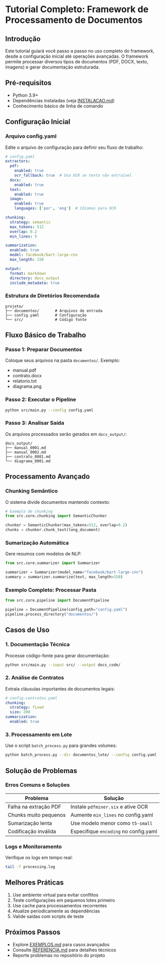 # Tutorial Completo: Framework de Processamento de Documentos

## Introdução
Este tutorial guiará você passo a passo no uso completo do framework, desde a configuração inicial até operações avançadas. O framework permite processar diversos tipos de documentos (PDF, DOCX, texto, imagens) e gerar documentação estruturada.

## Pré-requisitos
- Python 3.9+
- Dependências instaladas (veja [INSTALACAO.md](INSTALACAO.md))
- Conhecimento básico de linha de comando

## Configuração Inicial
### Arquivo config.yaml
Edite o arquivo de configuração para definir seu fluxo de trabalho:
```yaml
# config.yaml
extractors:
  pdf:
    enabled: true
    ocr_fallback: true  # Usa OCR se texto não extraível
  docx:
    enabled: true
  text:
    enabled: true
  image:
    enabled: true
    languages: ['por', 'eng']  # Idiomas para OCR

chunking:
  strategy: semantic
  max_tokens: 512
  overlap: 0.2
  min_lines: 5

summarization:
  enabled: true
  model: facebook/bart-large-cnn
  max_length: 150

output:
  format: markdown
  directory: docs_output
  include_metadata: true
```

### Estrutura de Diretórios Recomendada
```
projeto/
├── documentos/       # Arquivos de entrada
├── config.yaml       # Configuração
└── src/              # Código fonte
```

## Fluxo Básico de Trabalho
### Passo 1: Preparar Documentos
Coloque seus arquivos na pasta `documentos/`. Exemplo:
- manual.pdf
- contrato.docx
- relatorio.txt
- diagrama.png

### Passo 2: Executar o Pipeline
```bash
python src/main.py --config config.yaml
```

### Passo 3: Analisar Saída
Os arquivos processados serão gerados em `docs_output/`:
```
docs_output/
├── manual_0001.md
├── manual_0002.md
├── contrato_0001.md
└── diagrama_0001.md
```

## Processamento Avançado
### Chunking Semântico
O sistema divide documentos mantendo contexto:
```python
# Exemplo de chunking
from src.core.chunking import SemanticChunker

chunker = SemanticChunker(max_tokens=512, overlap=0.2)
chunks = chunker.chunk_text(long_document)
```

### Sumarização Automática
Gere resumos com modelos de NLP:
```python
from src.core.summarizer import Summarizer

summarizer = Summarizer(model_name="facebook/bart-large-cnn")
summary = summarizer.summarize(text, max_length=150)
```

### Exemplo Completo: Processar Pasta
```python
from src.core.pipeline import DocumentPipeline

pipeline = DocumentPipeline(config_path="config.yaml")
pipeline.process_directory("documentos/")
```

## Casos de Uso
### 1. Documentação Técnica
Processe código-fonte para gerar documentação:
```bash
python src/main.py --input src/ --output docs_code/
```

### 2. Análise de Contratos
Extraia cláusulas importantes de documentos legais:
```yaml
# config-contratos.yaml
chunking:
  strategy: fixed
  size: 200
summarization:
  enabled: true
```

### 3. Processamento em Lote
Use o script `batch_process.py` para grandes volumes:
```bash
python batch_process.py --dir documentos_lote/ --config config.yaml
```

## Solução de Problemas
### Erros Comuns e Soluções
| Problema | Solução |
|----------|---------|
| Falha na extração PDF | Instale `pdfminer.six` e ative OCR |
| Chunks muito pequenos | Aumente `min_lines` no config.yaml |
| Sumarização lenta | Use modelo menor como `t5-small` |
| Codificação inválida | Especifique `encoding` no config.yaml |

### Logs e Monitoramento
Verifique os logs em tempo real:
```bash
tail -f processing.log
```

## Melhores Práticas
1. Use ambiente virtual para evitar conflitos
2. Teste configurações em pequenos lotes primeiro
3. Use cache para processamentos recorrentes
4. Atualize periodicamente as dependências
5. Valide saídas com scripts de teste

## Próximos Passos
- Explore [EXEMPLOS.md](EXEMPLOS.md) para casos avançados
- Consulte [REFERENCIA.md](REFERENCIA.md) para detalhes técnicos
- Reporte problemas no repositório do projeto